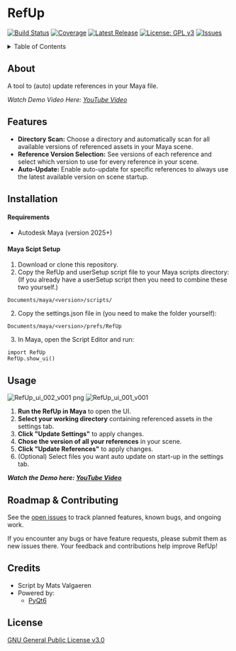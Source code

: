 # RefUp

[![Build Status](https://img.shields.io/github/actions/workflow/status/username/repo/ci.yml?branch=main)](https://github.com/MatsValgaeren/FrameForge/actions)
[![Coverage](https://img.shields.io/codecov/c/github/username/repo)](https://codecov.io/gh/username/repo)
[![Latest Release](https://img.shields.io/github/v/release/username/repo)](https://github.com/MatsValgaeren/FrameForge/releases)
[![License: GPL v3](https://img.shields.io/badge/License-GPLv3-blue.svg)](LICENSE)
[![Issues](https://img.shields.io/github/issues/username/repo)](https://github.com/MatsValgaeren/FrameForge/issues)

</div>

<details>
<summary>Table of Contents</summary>

- [About](#about)
- [Features](#features)
- [Installation](#installation)
  - [Installation](#installation)
- [Usage](#usage)
- [Roadmap & Contributing](#roadmap--contributing)
- [Credits](#credits)
- [License](#license)

</details>


## About

A tool to (auto) update references in your Maya file.

*Watch Demo Video Here: [YouTube Video](https://youtu.be/Bs3TtzVg9mM)*


## Features

-   **Directory Scan:** Choose a directory and automatically scan for all available versions of referenced assets in your Maya scene.
-   **Reference Version Selection:** See versions of each reference and select which version to use for every reference in your scene.
-   **Auto-Update:** Enable auto-update for specific references to always use the latest available version on scene startup.


## Installation

#### Requirements

-   Autodesk Maya (version 2025+)

#### Maya Scipt Setup

1.  Download or clone this repository.
2.  Copy the RefUp and userSetup script file to your Maya scripts directory:
   (If you already have a userSetup script then you need to combine these two yourself.)
```
Documents/maya/<version>/scripts/
```
2.  Copy the settings.json file in (you need to make the folder yourself):
```
Documents/maya/<version>/prefs/RefUp
```
3.  In Maya, open the Script Editor and run:
```
import RefUp
RefUp.show_ui()
```


## Usage

![RefUp_ui_002_v001 png](https://github.com/user-attachments/assets/6fedf1d7-4bd8-4e76-ac7b-167d5aaef8d8)
![RefUp_ui_001_v001](https://github.com/user-attachments/assets/eabfb695-5cff-494d-be91-a5e0cd9aab59)

1. **Run the RefUp in Maya** to open the UI.
2. **Select your working directory** containing referenced assets in the settings tab.
3. **Click "Update Settings"** to apply changes.
4. **Chose the version of all your references** in your scene.
5. **Click "Update References"** to apply changes.
6. (Optional) Select files you want auto update on start-up in the settings tab.

***Watch the Demo here: [YouTube Video](https://youtu.be/SPfN98WdyZ4)***


## Roadmap & Contributing

See the [open issues](https://github.com/MatsValgaeren/FrameForge/issues) to track planned features, known bugs, and ongoing work.

If you encounter any bugs or have feature requests, please submit them as new issues there.  Your feedback and contributions help improve RefUp!


## Credits

-   Script by Mats Valgaeren
-   Powered by:
    -   [PyQt6](https://pypi.org/project/PyQt6/)


## License

[GNU General Public License v3.0](LICENSE)
